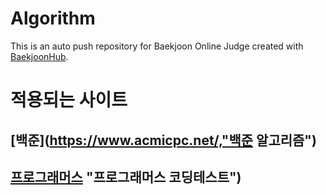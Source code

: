 # Algorithm
This is an auto push repository for Baekjoon Online Judge created with [BaekjoonHub](https://github.com/BaekjoonHub/BaekjoonHub).


# 적용되는 사이트
  ## [백준](https://www.acmicpc.net/,"백준 알고리즘")
  ## [프로그래머스](https://school.programmers.co.kr/learn/challenges?order=acceptance_desc&partIds=17615%2C6174) "프로그래머스 코딩테스트")
